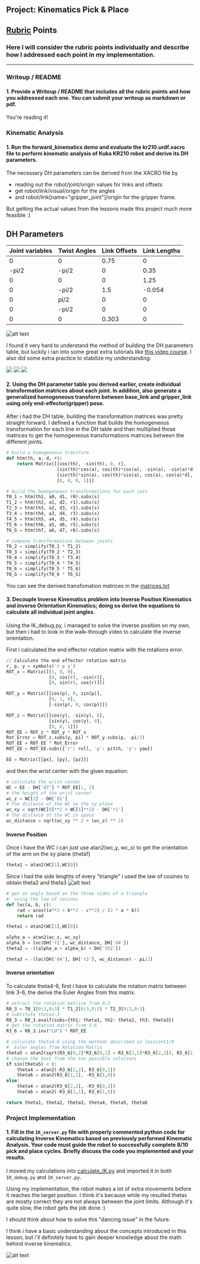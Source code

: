 ## Project: Kinematics Pick & Place


## [Rubric](https://review.udacity.com/#!/rubrics/972/view) Points
### Here I will consider the rubric points individually and describe how I addressed each point in my implementation.  

---
### Writeup / README

#### 1. Provide a Writeup / README that includes all the rubric points and how you addressed each one.  You can submit your writeup as markdown or pdf.  

You're reading it!

### Kinematic Analysis
#### 1. Run the forward_kinematics demo and evaluate the kr210.urdf.xacro file to perform kinematic analysis of Kuka KR210 robot and derive its DH parameters.

The necessary DH parameters can be derived from the XACRO file by
  - reading out the robot/joint/origin values for links and offsets
  - get robot/link/visual/origin for the angles
  - and robot/link[name="gripper_joint"]/origin for the gripper frame.

But getting the actual values from the lessons made this project much more feasible :)

## DH Parameters
| Joint variables | Twist Angles | Link Offsets | Link Lengths |
|-|-|-|-|
| 0     | 0     | 0.75  | 0 |
| -pi/2 | -pi/2 | 0     | 0.35 |
| 0     | 0     | 0     | 1.25 |
| 0     | -pi/2 | 1.5   | -0.054 |
| 0     | pi/2  | 0     | 0 |
| 0     | -pi/2 | 0     | 0 |
| 0     | 0     | 0.303 | 0 |

![alt text](./misc_images/IMG_20180131_082758.jpg)

I found it very hard to understand the method of building the DH parameters table, but luckily i ran into some great extra tutorials like [this video course](https://www.youtube.com/watch?v=lVjFhNv2N8o&list=PLT_0lwItn0sDBE98BsbaZezflB96ws12b&index=10). I also did some extra practice to stabilize my understanding:

![](./misc_images/IMG_20180131_082649.jpg)
![](./misc_images/IMG_20180131_082710.jpg)
![](./misc_images/IMG_20180131_082726.jpg)

#### 2. Using the DH parameter table you derived earlier, create individual transformation matrices about each joint. In addition, also generate a generalized homogeneous transform between base_link and gripper_link using only end-effector(gripper) pose.

After i had the DH table, building the transformation matrices was pretty straight forward. I defined a function that builds the homogeneous transformation for each line in the DH table and then multiplied those matrices to get the homogeneous transformations matrices between the different joints.

```python
# build a homogeneous transform
def htm(th, a, d, r):
    return Matrix([[cos(th), -sin(th), 0, r],
                   [sin(th)*cos(a), cos(th)*cos(a), -sin(a), -sin(a)*d],
                   [sin(th)*sin(a), cos(th)*sin(a), cos(a), cos(a)*d],
                   [0, 0, 0, 1]])

# build the homogeneous transformations for each join
T0_1 = htm(th1, a0, d1, r0).subs(s)
T1_2 = htm(th2, a1, d2, r1).subs(s)
T2_3 = htm(th3, a2, d3, r2).subs(s)
T3_4 = htm(th4, a3, d4, r3).subs(s)
T4_5 = htm(th5, a4, d5, r4).subs(s)
T5_6 = htm(th6, a5, d6, r5).subs(s)
T6_G = htm(th7, a6, d7, r6).subs(s)

# compose transformations between joints
T0_2 = simplify(T0_1 * T1_2)
T0_3 = simplify(T0_2 * T2_3)
T0_4 = simplify(T0_3 * T3_4)
T0_5 = simplify(T0_4 * T4_5)
T0_6 = simplify(T0_5 * T5_6)
T0_G = simplify(T0_6 * T6_G)
```

You can see the derived transfomation matrices in the [matrices.txt](matrices.txt)

#### 3. Decouple Inverse Kinematics problem into Inverse Position Kinematics and inverse Orientation Kinematics; doing so derive the equations to calculate all individual joint angles.

Using the IK_debug.py, i managed to solve the inverse position on my own, but then i had to look in the walk-through video to calculate the inverse orientation.

First i calculated the end effector rotation matrix with the rotations error.
```python
// Calculate the end effector rotation matrix
r, p, y = symbols('r p y')
ROT_x = Matrix([[1, 0, 0],
                [0, cos(r), -sin(r)],
                [0, sin(r), cos(r)]])

ROT_y = Matrix([[cos(p), 0, sin(p)],
                [0, 1, 0],
                [-sin(p), 0, cos(p)]])

ROT_z = Matrix([[cos(y), -sin(y), 0],
                [sin(y), cos(y), 0],
                [0, 0, 1]])
ROT_EE = ROT_z * ROT_y * ROT_x
Rot_Error = ROT_z.subs(y, pi) * ROT_y.subs(p, -pi/2)
ROT_EE = ROT_EE * Rot_Error
ROT_EE = ROT_EE.subs({'r': roll, 'p': pitch, 'y': yaw})

EE = Matrix([[px], [py], [pz]])
```
and then the wrist center with the given equation:
```python
# calculate the wrist center
WC = EE - DH['d7'] * ROT_EE[:, 2]
# the height of the wrist center
wc_z = WC[2] - DH['d1']
# the distance of the WC on the xy plane
wc_xy = sqrt(WC[0]**2 + WC[1]**2) - DH['r1']
# the distance of the WC in space
wc_distance = sqrt(wc_xy ** 2 + (wc_z) ** 2)
```

#### Inverse Position

Once i have the WC i can just use atan2(wc_y, wc_x) to get the orientation of the arm on the xy plane (theta1)
```python
theta1 = atan2(WC[1],WC[0])
```

Since i had the side lenghts of every "triangle" i used the law of cosines to obtain theta2 and theta3
![alt text](./misc_images/IMG_20180201_221421.jpg)
```python
# get an angle based on the three sides of a triangle
#  using the law of cosines
def loc(a, b, c):
    rad = acos((a**2 + b**2 - c**2) / (2 * a * b))
    return rad

theta1 = atan2(WC[1],WC[0])

alpha_a = atan2(wc_z, wc_xy)
alpha_b = loc(DH['r2'], wc_distance, DH['d4'])
theta2 = -((alpha_a + alpha_b) + DH['th2'])

theta3 = -(loc(DH['d4'], DH['r2'], wc_distance) - pi/2)
```
#### Inverse orientation

To calculate theta4-6, first i have to calculate the rotation matrix between link 3-6, the derive the Euler Angles from this matrix.

```python
# extract the rotation matrice from 0-3
R0_3 = T0_1[0:3,0:3] * T1_2[0:3,0:3] * T2_3[0:3,0:3]
# subtitute theta1-3
R0_3 = R0_3.evalf(subs={th1: theta1, th2: theta2, th3: theta3})
# get the rotation matric from 3-6
R3_6 = R0_3.inv("LU") * ROT_EE

# calculate theta4-6 using the methods described in lession11/8
#  Euler angles from Rotation Matrix
theta5 = atan2(sqrt(R3_6[0,2]*R3_6[0,2] + R3_6[2,2]*R3_6[2,2]), R3_6[1,2])
# choose the best from the two possible solutions
if sin(theta5) < 0:
    theta4 = atan2(-R3_6[2,2], R3_6[0,2])
    theta6 = atan2(R3_6[1,1], -R3_6[1,0])
else:
    theta4 = atan2(R3_6[2,2], -R3_6[0,2])
    theta6 = atan2(-R3_6[1,1], R3_6[1,0])

return theta1, theta2, theta3, theta4, theta5, theta6
```

### Project Implementation

#### 1. Fill in the `IK_server.py` file with properly commented python code for calculating Inverse Kinematics based on previously performed Kinematic Analysis. Your code must guide the robot to successfully complete 8/10 pick and place cycles. Briefly discuss the code you implemented and your results.

I moved my calculations into [calculate_IK.py](kuka_arm/scripts/calculate_IK.py) and imported it in both `IK_debug.py` and `IK_server.py`.

Using my implementation, the robot makes a lot of extra movements before it reaches the target position. I think it's because while my resulted thetas are mostly correct they are not always between the joint limits. Although it's quite slow, the robot gets the job done :)

I should think about how to solve this "dancing issue" in the future.

I think i have a basic understanding about the concepts introduced in this lesson, but i'll definitely have to gain deeper knowledge about the math behind inverse kinematics.

![alt text][image3]



[//]: # (Image References)

[image1]: ./misc_images/misc1.png
[image2]: ./misc_images/misc3.png
[image3]: ./misc_images/misc2.png
